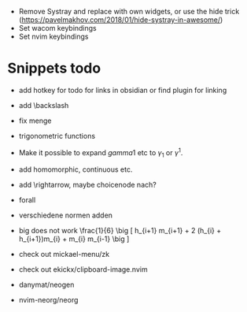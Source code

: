 + Remove Systray and replace with own widgets, or use the hide trick (https://pavelmakhov.com/2018/01/hide-systray-in-awesome/)
+ Set wacom keybindings
+ Set nvim keybindings

#  Snippets todo
+ add hotkey for todo for links in obsidian or find plugin for linking
+ add \backslash
+ fix menge
+ trigonometric functions
+ Make it possible to expand $gamma 1$ etc to $\gamma_1$ or $\gamma^1$.
+ add homomorphic, continuous etc. 
+ add \rightarrow, maybe choicenode nach?
+ forall
+ verschiedene normen adden

+ big does not work
\frac{1}{6} \big [ h_{i+1} m_{i+1} + 2 (h_{i} + h_{i+1})m_{i} + m_{i} m_{i-1} \big ]

+ check out mickael-menu/zk
+ check out ekickx/clipboard-image.nvim
+ danymat/neogen
+ nvim-neorg/neorg
